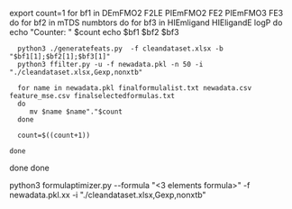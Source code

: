 
export count=1
for bf1 in DEmFMO2 F2LE PIEmFMO2 FE2 PIEmFMO3 FE3
do
  for bf2  in  mTDS numbtors
  do 
    for bf3 in HIEmligand HIEligandE logP
    do 
      echo "Counter: " $count
      echo $bf1 $bf2 $bf3

      python3 ./generatefeats.py  -f cleandataset.xlsx -b "$bf1[1];$bf2[1];$bf3[1]" 
      python3 ffilter.py -u -f newadata.pkl -n 50 -i "./cleandataset.xlsx,Gexp,nonxtb"
      
      for name in newadata.pkl finalformulalist.txt newadata.csv feature_mse.csv finalselectedformulas.txt
      do 
         mv $name $name"."$count
      done

      count=$((count+1))

    done
  done
done

python3 formulaptimizer.py --formula "<3 elements formula>" -f newadata.pkl.xx -i "./cleandataset.xlsx,Gexp,nonxtb"
